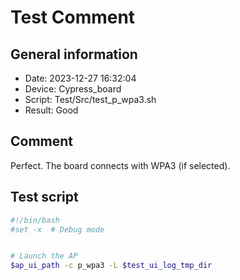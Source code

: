 # Test Comment

## General information

- Date:       2023-12-27 16:32:04
- Device:     Cypress_board
- Script:     Test/Src/test_p_wpa3.sh
- Result:     Good

## Comment

Perfect. The board connects with WPA3 (if selected).

## Test script

```bash
#!/bin/bash
#set -x  # Debug mode


# Launch the AP
$ap_ui_path -c p_wpa3 -L $test_ui_log_tmp_dir

```
